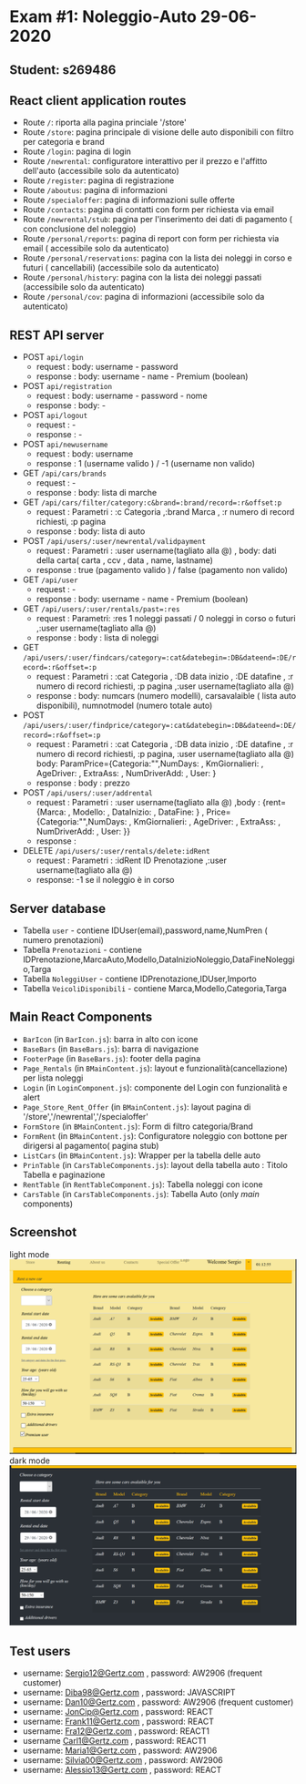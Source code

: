 # Exam #1: Noleggio-Auto 29-06-2020
## Student: s269486

## React client application routes

- Route `/`: riporta alla pagina princiale '/store'
- Route `/store`: pagina principale di visione delle auto disponibili con filtro per categoria e brand
- Route `/login`: pagina di login
- Route `/newrental`: configuratore interattivo per il prezzo e l'affitto dell'auto (accessibile solo da autenticato)
- Route `/register`: pagina di registrazione
- Route `/aboutus`: pagina di informazioni
- Route `/specialoffer`: pagina di informazioni sulle offerte 
- Route `/contacts`: pagina di contatti con form per richiesta via email
- Route `/newrental/stub`: pagina per l'inserimento dei dati di pagamento ( con conclusione del noleggio)
- Route `/personal/reports`: pagina di report con form per richiesta via email ( accessibile solo da autenticato)
- Route `/personal/reservations`: pagina con la lista dei noleggi in corso e futuri ( cancellabili) (accessibile solo da autenticato)
- Route `/personal/history`: pagina con la lista dei noleggi passati (accessibile solo da autenticato)
- Route `/personal/cov`: pagina di informazioni (accessibile solo da autenticato)

## REST API server

- POST `api/login`
  - request : body: username - password
  - response : body: username - name - Premium (boolean)
- POST `api/registration`
  - request : body: username - password - nome
  - response : body: -
- POST `api/logout`
  - request : -
  - response : -
- POST `api/newusername`
  - request : body: username 
  - response : 1 (username valido ) / -1 (username non valido)
- GET `/api/cars/brands`
  - request : -
  - response : body: lista di marche 
- GET `/api/cars/filter/category:c&brand=:brand/record=:r&offset:p`
   - request : Parametri : :c Categoria ,:brand Marca , :r numero di record richiesti, :p pagina
   - response : body: lista di auto 
- POST `/api/users/:user/newrental/validpayment`
   - request : Parametri : :user username(tagliato alla @) , body: dati della carta( carta , ccv , data , name, lastname)
   - response : true (pagamento valido ) / false (pagamento non valido)
- GET `/api/user`
  - request : -
  - response : body: username - name - Premium (boolean)
- GET `/api/users/:user/rentals/past=:res`
  - request : Parametri: :res 1 noleggi passati / 0 noleggi in corso o futuri ,:user username(tagliato alla @)
  - response : body : lista di noleggi
- GET `/api/users/:user/findcars/category=:cat&datebegin=:DB&dateend=:DE/record=:r&offset=:p`
  - request : Parametri : :cat Categoria , :DB data inizio , :DE datafine , :r numero di record richiesti, :p pagina ,:user username(tagliato alla @)
  - response : body: numcars (numero modelli), carsavalaible ( lista auto disponibili), numnotmodel (numero totale auto)
- POST `/api/users/:user/findprice/category=:cat&datebegin=:DB&dateend=:DE/record=:r&offset=:p`
  - request : Parametri : :cat Categoria , :DB data inizio , :DE datafine , :r numero di record richiesti, :p pagina, :user username(tagliato alla @)
                        body: ParamPrice={Categoria:"",NumDays: , KmGiornalieri: , AgeDriver: , ExtraAss: , NumDriverAdd: , User: }
  - response : body : prezzo
- POST `/api/users/:user/addrental`
  - request : Parametri : :user username(tagliato alla @) ,body :  {rent={Marca: , Modello: , DataInizio: , DataFine: } ,
      Price={Categoria:"",NumDays: , KmGiornalieri: , AgeDriver: , ExtraAss: , NumDriverAdd: , User: }}
  - response : 
- DELETE  `/api/users/:user/rentals/delete:idRent`
  - request : Parametri : :idRent ID Prenotazione ,:user username(tagliato alla @)
  - response: -1 se il noleggio è in corso 
## Server database

- Tabella `user` - contiene IDUser(email),password,name,NumPren ( numero prenotazioni)
- Tabella `Prenotazioni` - contiene IDPrenotazione,MarcaAuto,Modello,DataInizioNoleggio,DataFineNoleggio,Targa
- Tabella  `NoleggiUser` - contiene IDPrenotazione,IDUser,Importo
- Tabella  `VeicoliDisponibili` - contiene Marca,Modello,Categoria,Targa
## Main React Components

- `BarIcon` (in `BarIcon.js`):  barra in alto con icone 
- `BaseBars` (in `BaseBars.js`):  barra di navigazione
- `FooterPage` (in `BaseBars.js`): footer della pagina
- `Page_Rentals` (in `BMainContent.js`): layout e funzionalità(cancellazione) per lista noleggi
- `Login` (in `LoginComponent.js`): componente del Login con funzionalità e alert
- `Page_Store_Rent_Offer` (in `BMainContent.js`): layout pagina di '/store','/newrental','/specialoffer'
- `FormStore`  (in `BMainContent.js`): Form di filtro categoria/Brand
- `FormRent`  (in `BMainContent.js`): Configuratore noleggio con bottone per dirigersi al pagamento( pagina stub)
- `ListCars`  (in `BMainContent.js`): Wrapper per la tabella delle auto
- `PrinTable` (in `CarsTableComponents.js`):  layout della tabella auto : Titolo Tabella e paginazione
- `RentTable` (in `RentTableComponent.js`): Tabella noleggi con icone
- `CarsTable` (in `CarsTableComponents.js`): Tabella Auto 
(only _main_ components)
## Screenshot
light mode
![Configurator Screenshot](./Conf2.png)
dark mode
![Configurator Screenshot](./Conf1.png)
## Test users
* username: Sergio12@Gertz.com , password: AW2906   (frequent customer)
* username: Diba98@Gertz.com , password:  JAVASCRIPT
* username: Dan10@Gertz.com , password: AW2906 (frequent customer)
* username: JonCip@Gertz.com , password: REACT
* username: Frank11@Gertz.com , password: REACT
* username: Fra12@Gertz.com , password: REACT1
* username Carl1@Gertz.com , password: REACT1
* username: Maria1@Gertz.com , password: AW2906
* username: Silvia00@Gertz.com , password: AW2906
* username: Alessio13@Gertz.com , password: REACT
